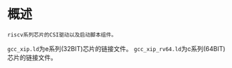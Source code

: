 # 概述

    riscv系列芯片的CSI驱动以及启动脚本组件。
`gcc_xip.ld`为e系列(32BIT)芯片的链接文件。
`gcc_xip_rv64.ld`为c系列(64BIT)芯片的链接文件。


